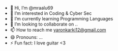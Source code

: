 - 👋 Hi, I’m @mraalu69
- 👀 I’m interested in Coding & Cyber Sec
- 🌱 I’m currently learning Programming Languages
- 💞️ I’m looking to collaborate on ..
- 📫 How to reach me yaronkarki12@gmail.com
- 😄 Pronouns: ...
- ⚡ Fun fact: I love guitar <3

<!---
mraalu69/mraalu69 is a ✨ special ✨ repository because its `README.md` (this file) appears on your GitHub profile.
You can click the Preview link to take a look at your changes.
--->
